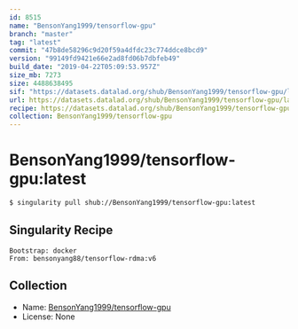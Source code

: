 ```yaml
---
id: 8515
name: "BensonYang1999/tensorflow-gpu"
branch: "master"
tag: "latest"
commit: "47b8de58296c9d20f59a4dfdc23c774ddce8bcd9"
version: "99149fd9421e66e2ad8fd06b7dbfeb49"
build_date: "2019-04-22T05:09:53.957Z"
size_mb: 7273
size: 4488638495
sif: "https://datasets.datalad.org/shub/BensonYang1999/tensorflow-gpu/latest/2019-04-22-47b8de58-99149fd9/99149fd9421e66e2ad8fd06b7dbfeb49.simg"
url: https://datasets.datalad.org/shub/BensonYang1999/tensorflow-gpu/latest/2019-04-22-47b8de58-99149fd9/
recipe: https://datasets.datalad.org/shub/BensonYang1999/tensorflow-gpu/latest/2019-04-22-47b8de58-99149fd9/Singularity
collection: BensonYang1999/tensorflow-gpu
---
```


# BensonYang1999/tensorflow-gpu:latest

```bash
$ singularity pull shub://BensonYang1999/tensorflow-gpu:latest
```

## Singularity Recipe

```singularity
Bootstrap: docker
From: bensonyang88/tensorflow-rdma:v6
```

## Collection

 - Name: [BensonYang1999/tensorflow-gpu](https://github.com/BensonYang1999/tensorflow-gpu)
 - License: None

